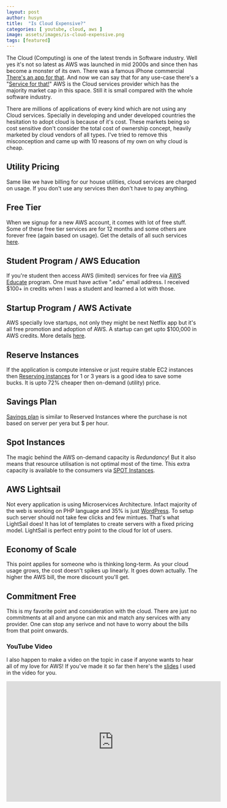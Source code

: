 ```yaml
---
layout: post
author: husyn
title:  "Is Cloud Expensive?"
categories: [ youtube, cloud, aws ]
image: assets/images/is-cloud-expensive.png
tags: [featured]
---
```


The Cloud (Computing) is one of the latest trends in Software industry. Well yes it's not so latest as AWS was launched in mid 2000s and since then has become a monster of its own. There was a famous iPhone commercial [There's an app for that][iphone-commercial]. And now we can say that for any use-case there's a "[Service for that!][aws-services]" AWS is the Cloud services provider which has the majority market cap in this space. Still it is small compared with the whole software industry. 

There are millions of applications of every kind which are not using any Cloud services. Specially in developing and under developed countries the hesitation to adopt cloud is because of it's cost. These markets being so cost sensitive don't consider the total cost of ownership concept, heavily marketed by cloud vendors of all types. I've tried to remove this misconception and came up with 10 reasons of my own on why cloud is cheap.

## Utility Pricing

Same like we have billing for our house utilities, cloud services are charged on usage. If you don't use any services then don't have to pay anything.

## Free Tier

When we signup for a new AWS account, it comes with lot of free stuff. Some of these free tier services are for 12 months and some others are forever free (again based on usage). Get the details of all such services [here][aws-free-services].

## Student Program / AWS Education

If you're student then access AWS (limited) services for free via [AWS Educate][aws-educate] program. One must have active ".edu" email address. I received $100+ in credits when I was a student and learned a lot with those.
 

## Startup Program / AWS Activate

AWS specially love startups, not only they might be next Netflix app but it's all free promotion and adoption of AWS. A startup can get upto $100,000 in AWS credits. More details [here][aws-startup].
 

## Reserve Instances

If the application is compute intensive or just require stable EC2 instances then [Reserving instances][aws-ri] for 1 or 3 years is a good idea to save some bucks. It is upto 72% cheaper then on-demand (utility) price. 

## Savings Plan

[Savings plan][savings-plan] is similar to Reserved Instances where the purchase is not based on server per yera but $ per hour.

## Spot Instances

The magic behind the AWS on-demand capacity is _Redundancy_! But it also means that resource utilisation is not optimal most of the time. This extra capacity is available to the consumers via [SPOT Instances][spot-instances].

## AWS Lightsail

Not every application is using Microservices Architecture. Infact majority of the web is working on PHP language and 35% is just [WordPress][wordpress-statistics]. To setup such server should not take few clicks and few mintues. That's what LightSail does! It has lot of templates to create servers with a fixed pricing model. LightSail is perfect entry point to the cloud for lot of users.

## Economy of Scale

This point applies for someone who is thinking long-term. As your cloud usage grows, the cost doesn't spikes up linearly. It goes down actually. The higher the AWS bill, the more discount you'll get. 

## Commitment Free

This is my favorite point and consideration with the cloud. There are just no commitments at all and anyone can mix and match any services with any provider. One can stop any serivce and not have to worry about the bills from that point onwards.

### YouTube Video

I also happen to make a video on the topic in case if anyone wants to hear all of my love for AWS! If you've made it so far then here's the [slides][slides] I used in the video for you.

<iframe width="560" height="315" src="https://www.youtube.com/embed/xUC8jkVuhwA" frameborder="0" allow="accelerometer; autoplay; clipboard-write; encrypted-media; gyroscope; picture-in-picture" allowfullscreen></iframe>

[iphone-commercial]: https://www.youtube.com/watch?v=szrsfeyLzyg
[aws-services]: https://aws.amazon.com/products/
[aws-free-services]: https://aws.amazon.com/free/
[aws-educate]: https://aws.amazon.com/education/
[aws-startup]: https://aws.amazon.com/activate/
[aws-ri]: https://aws.amazon.com/ec2/pricing/reserved-instances/
[savings-plan]: https://aws.amazon.com/savingsplans/
[spot-instances]: https://aws.amazon.com/ec2/spot/
[aws-lightsail]: https://aws.amazon.com/lightsail/
[wordpress-statistics]: https://hostingtribunal.com/blog/wordpress-statistics/
[slides]: https://husyn.dev/assets/pdf/AllAboutCloud-Cost.pdf
